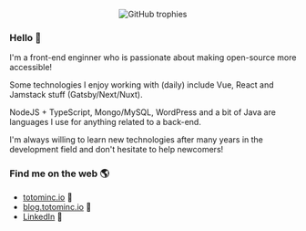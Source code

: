 <p align="center">
  <img src="https://github-profile-trophy.vercel.app/?username=TotomInc&theme=dracula" alt="GitHub trophies" />
</p>

### Hello 👋

I'm a front-end enginner who is passionate about making open-source more accessible!

Some technologies I enjoy working with (daily) include Vue, React and Jamstack stuff (Gatsby/Next/Nuxt).

NodeJS + TypeScript, Mongo/MySQL, WordPress and a bit of Java are languages I use for anything related to a back-end.

I'm always willing to learn new technologies after many years in the development field and don't hesitate to help newcomers!

### Find me on the web 🌎
- <a href="https://www.totominc.io">totominc.io</a> 🏓
- <a href="https://blog.totominc.io">blog.totominc.io</a> 📗
- <a href="https://www.linkedin.com/in/cazade-thomas/">LinkedIn</a> 💼
